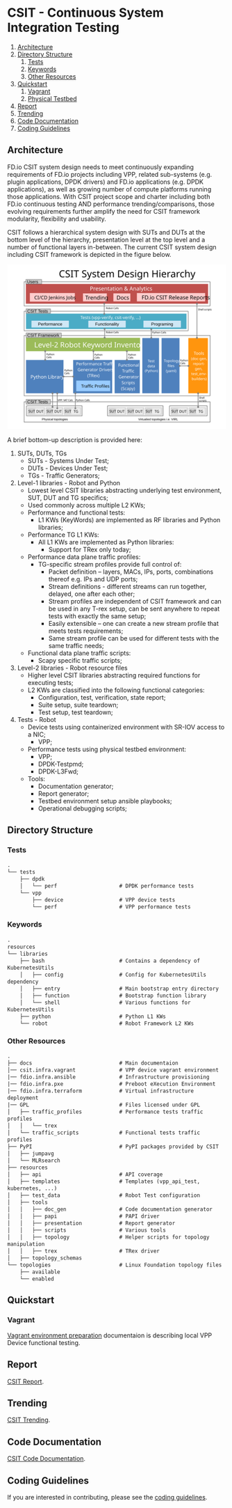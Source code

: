 # CSIT - Continuous System Integration Testing

1. [Architecture](#architecture)
1. [Directory Structure](#directory-structure)
   1. [Tests](#tests)
   1. [Keywords](#keywords)
   1. [Other Resources](#other-resources)
1. [Quickstart](#quick-start)
   1. [Vagrant](#vagrant)
   1. [Physical Testbed](#physical-testbed)
1. [Report](#report)
1. [Trending](#trending)
1. [Code Documentation](#code-documentation)
1. [Coding Guidelines](#coding-guidelines)

## Architecture

FD.io CSIT system design needs to meet continuously expanding requirements of
FD.io projects including VPP, related sub-systems (e.g. plugin applications,
DPDK drivers) and FD.io applications (e.g. DPDK applications), as well as
growing number of compute platforms running those applications. With CSIT
project scope and charter including both FD.io continuous testing AND
performance trending/comparisons, those evolving requirements further amplify
the need for CSIT framework modularity, flexibility and usability.

CSIT follows a hierarchical system design with SUTs and DUTs at the bottom level
of the hierarchy, presentation level at the top level and a number of functional
layers in-between. The current CSIT system design including CSIT framework is
depicted in the figure below.

![csit design](docs/report/csit_framework_documentation/csit_design_picture.svg "CSIT architecture")

A brief bottom-up description is provided here:

1. SUTs, DUTs, TGs
   - SUTs - Systems Under Test;
   - DUTs - Devices Under Test;
   - TGs - Traffic Generators;
1. Level-1 libraries - Robot and Python
   - Lowest level CSIT libraries abstracting underlying test environment, SUT,
     DUT and TG specifics;
   - Used commonly across multiple L2 KWs;
   - Performance and functional tests:
     - L1 KWs (KeyWords) are implemented as RF libraries and Python
       libraries;
   - Performance TG L1 KWs:
     - All L1 KWs are implemented as Python libraries:
       - Support for TRex only today;
   - Performance data plane traffic profiles:
     - TG-specific stream profiles provide full control of:
       - Packet definition – layers, MACs, IPs, ports, combinations thereof
         e.g. IPs and UDP ports;
       - Stream definitions - different streams can run together, delayed,
         one after each other;
       - Stream profiles are independent of CSIT framework and can be used
         in any T-rex setup, can be sent anywhere to repeat tests with
         exactly the same setup;
       - Easily extensible – one can create a new stream profile that meets
         tests requirements;
       - Same stream profile can be used for different tests with the same
         traffic needs;
   - Functional data plane traffic scripts:
     - Scapy specific traffic scripts;
1. Level-2 libraries - Robot resource files
   - Higher level CSIT libraries abstracting required functions for executing
     tests;
   - L2 KWs are classified into the following functional categories:
     - Configuration, test, verification, state report;
     - Suite setup, suite teardown;
     - Test setup, test teardown;
1. Tests - Robot
   - Device tests using containerized environment with SR-IOV access to a NIC;
     - VPP;
   - Performance tests using physical testbed environment:
     - VPP;
     - DPDK-Testpmd;
     - DPDK-L3Fwd;
   - Tools:
     - Documentation generator;
     - Report generator;
     - Testbed environment setup ansible playbooks;
     - Operational debugging scripts;

## Directory Structure

### Tests

```
.
└── tests
    ├── dpdk
    │   └── perf                    # DPDK performance tests
    └── vpp
        ├── device                  # VPP device tests
        └── perf                    # VPP performance tests
```

### Keywords

```
.
resources
└── libraries
    ├── bash                        # Contains a dependency of KubernetesUtils
    │   ├── config                  # Config for KubernetesUtils dependency
    │   ├── entry                   # Main bootstrap entry directory
    │   ├── function                # Bootstrap function library
    │   └── shell                   # Various functions for KubernetesUtils
    ├── python                      # Python L1 KWs
    └── robot                       # Robot Framework L2 KWs
```

### Other Resources

```
.
├── docs                            # Main documentaion
│── csit.infra.vagrant              # VPP device vagrant environment
|── fdio.infra.ansible              # Infrastructure provisioning
|── fdio.infra.pxe                  # Preboot eXecution Environment
|── fdio.infra.terraform            # Virtual infrastructure deployment
|── GPL                             # Files licensed under GPL
│   ├── traffic_profiles            # Performance tests traffic profiles
│   │   └── trex
│   └── traffic_scripts             # Functional tests traffic profiles
├── PyPI                            # PyPI packages provided by CSIT
│   ├── jumpavg
│   └── MLRsearch
├── resources
│   ├── api                         # API coverage
│   ├── templates                   # Templates (vpp_api_test, kubernetes, ...)
│   ├── test_data                   # Robot Test configuration
│   ├── tools
│   │   ├── doc_gen                 # Code documentation generator
│   │   ├── papi                    # PAPI driver
│   │   ├── presentation            # Report generator
│   │   ├── scripts                 # Various tools
│   │   ├── topology                # Helper scripts for topology manipulation
│   │   ├── trex                    # TRex driver
│   ├── topology_schemas
└── topologies                      # Linux Foundation topology files
    ├── available
    └── enabled
```

## Quickstart

### Vagrant

[Vagrant environment preparation](docs/testing_in_vagrant.rst) documentaion is
describing local VPP Device functional testing.

## Report

[CSIT Report](https://s3-docs.fd.io/csit/master/report/).

## Trending

[CSIT Trending](https://s3-docs.fd.io/csit/master/trending/).

## Code Documentation

[CSIT Code Documentation](https://s3-docs.fd.io/csit/master/docs/).

## Coding Guidelines

If you are interested in contributing, please see the
[coding guidelines](docs/test_code_guidelines.rst).
